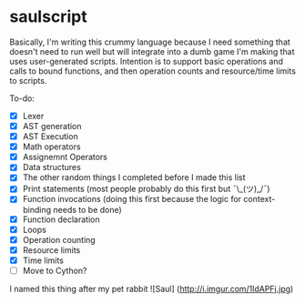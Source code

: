 # saulscript
Basically, I'm writing this crummy language because I need something that doesn't need to run well but will integrate
into a dumb game I'm making that uses user-generated scripts. Intention is to support basic operations and calls to
bound functions, and then operation counts and resource/time limits to scripts.

To-do:
- [x] Lexer
- [x] AST generation
- [x] AST Execution
- [x] Math operators
- [x] Assignemnt Operators
- [x] Data structures
- [x] The other random things I completed before I made this list
- [X] Print statements (most people probably do this first but ¯\\\_(ツ)_/¯)
- [x] Function invocations (doing this first because the logic for context-binding needs to be done)
- [x] Function declaration
- [X] Loops
- [x] Operation counting
- [x] Resource limits
- [x] Time limits
- [ ] Move to Cython?

I named this thing after my pet rabbit
![Saul]
(http://i.imgur.com/1ldAPFj.jpg)
